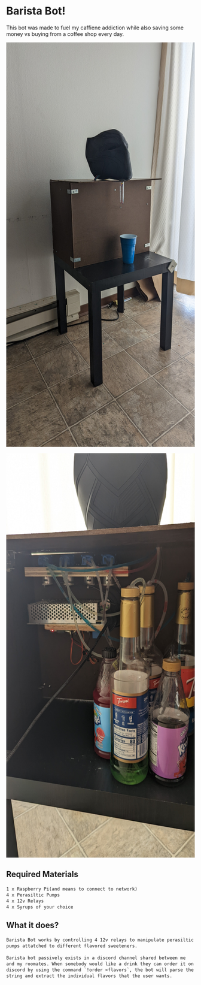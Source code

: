 # Barista Bot!

This bot was made to fuel my caffiene addiction while also saving some money vs buying from a coffee shop every day.

<p align="center">
<img width = "1920" height = "1080" src = "/pictures/machineFront.jpg">
</p>

<p align="center">
<img width = "1920" height = "1080" src = "/pictures/machineInternal.jpg">
</p>

## Required Materials

	1 x Raspberry Pi(and means to connect to network)
	4 x Perasiltic Pumps
	4 x 12v Relays
	4 x Syrups of your choice

## What it does?

	Barista Bot works by controlling 4 12v relays to manipulate perasiltic pumps attatched to different flavored sweeteners. 
	
	Barista bot passively exists in a discord channel shared between me and my roomates. When somebody would like a drink they can order it on discord by using the command `!order <flavors`, the bot will parse the string and extract the individual flavors that the user wants.
	

